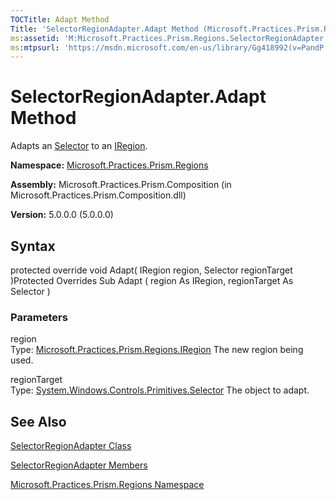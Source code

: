 ```yaml
---
TOCTitle: Adapt Method
Title: 'SelectorRegionAdapter.Adapt Method (Microsoft.Practices.Prism.Regions)'
ms:assetid: 'M:Microsoft.Practices.Prism.Regions.SelectorRegionAdapter.Adapt(Microsoft.Practices.Prism.Regions.IRegion,System.Windows.Controls.Primitives.Selector)'
ms:mtpsurl: 'https://msdn.microsoft.com/en-us/library/Gg418992(v=PandP.50)'
---
```



# SelectorRegionAdapter.Adapt Method

Adapts an [Selector](http://msdn.microsoft.com/en-us/library/ms595227) to an [IRegion](https://msdn.microsoft.com/library/microsoft.practices.prism.regions.iregion).

**Namespace:** [Microsoft.Practices.Prism.Regions](https://msdn.microsoft.com/library/microsoft.practices.prism.regions)
**Assembly:** Microsoft.Practices.Prism.Composition (in Microsoft.Practices.Prism.Composition.dll)

**Version:** 5.0.0.0 (5.0.0.0)

## Syntax

protected override void Adapt( IRegion region, Selector regionTarget )Protected Overrides Sub Adapt ( region As IRegion, regionTarget As Selector )

### Parameters

region  
Type: [Microsoft.Practices.Prism.Regions.IRegion](https://msdn.microsoft.com/library/microsoft.practices.prism.regions.iregion)
The new region being used.

regionTarget  
Type: [System.Windows.Controls.Primitives.Selector](http://msdn.microsoft.com/en-us/library/ms595227)
The object to adapt.

## See Also

[SelectorRegionAdapter Class](https://msdn.microsoft.com/library/microsoft.practices.prism.regions.selectorregionadapter)

[SelectorRegionAdapter Members](https://msdn.microsoft.com/allmembers.t:microsoft.practices.prism.regions.selectorregionadapter)

[Microsoft.Practices.Prism.Regions Namespace](https://msdn.microsoft.com/library/microsoft.practices.prism.regions)
